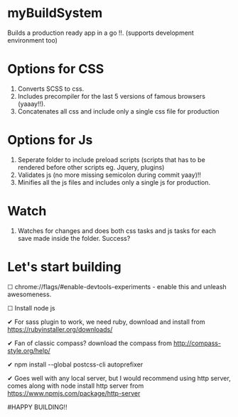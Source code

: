 # myBuildSystem
  Builds a production ready app in a go !!. (supports development environment too)

# Options for CSS
  1) Converts SCSS to css.
  2) Includes precompiler for the last 5 versions of famous browsers (yaaay!!).
  3) Concatenates all css and include only a single css file for production

# Options for Js
  1) Seperate folder to include preload scripts (scripts that has to be rendered before other scripts eg. Jquery, plugins)
  2) Validates js (no more missing semicolon during commit yaay)!!
  3) Minifies all the js files and includes only a single js for production.

# Watch
  1) Watches for changes and does both css tasks and js tasks for each save made inside the folder. Success?

# Let's start building
 
 ☐ chrome://flags/#enable-devtools-experiments - enable this and unleash awesomeness.

 ☐ Install node js

 ✔ For sass plugin to work, we need ruby, download and install from https://rubyinstaller.org/downloads/
     
 ✔ Fan of classic compass? download the compass from  http://compass-style.org/help/ 
 
 ✔ npm install --global postcss-cli autoprefixer
 
 ✔ Goes well with any local server, but I would recommend using http server, comes along with node install http server from https://www.npmjs.com/package/http-server
     
#HAPPY BUILDING!!     
